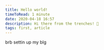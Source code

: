```yaml
---
title: Hello world!
timeToRead: 1 minute
date: 2020-04-18 16:57
description: Hi there from the trenches! 👋
tags: first, article
---
```


brb settin up my blg
